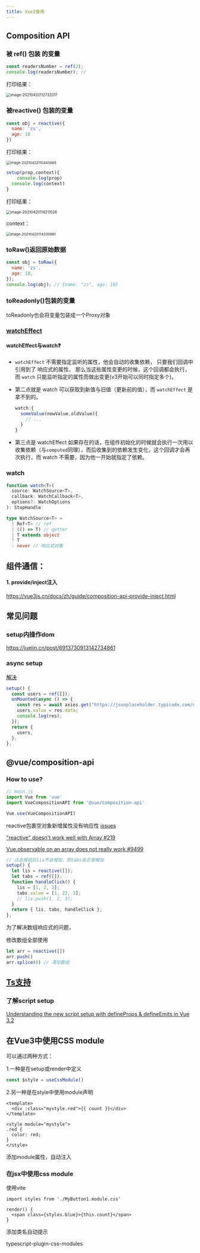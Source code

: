 ```yaml
---
title: Vue3食用
---
```




## Composition API

### 被 ref() 包装 的变量

```js
const readersNumber = ref(2);
console.log(readersNumber); // 
```

打印结果：

<img src="https://minimax-1256590847.cos.ap-shanghai.myqcloud.com/img/image-20210420112732017.png" alt="image-20210420112732017" style="zoom:70%;" />

### 被reactive() 包装的变量

```js
const obj = reactive({
  name: 'zs',
  age: 18
})
```

打印结果：

<img src="https://minimax-1256590847.cos.ap-shanghai.myqcloud.com/img/image-20210422110445665.png" alt="image-20210422110445665" style="zoom:67%;" />

```js
setup(prop,context){
	console.log(prop)
  console.log(context)
}
```

打印结果：

<img src="https://minimax-1256590847.cos.ap-shanghai.myqcloud.com/img/image-20210420114211526.png" alt="image-20210420114211526" style="zoom:70%;" />



context：

<img src="https://minimax-1256590847.cos.ap-shanghai.myqcloud.com/img/image-20210420114335981.png" alt="image-20210420114335981" style="zoom:67%;" />



### toRaw()返回原始数据

```js
const obj = toRaw({
  name: 'zs',
  age: 18,
});
console.log(obj); // {name: "zs", age: 18}
```

### toReadonly()包装的变量

toReadonly也会将变量包装成一个Proxy对象



### [watchEffect](https://vue3js.cn/docs/zh/api/computed-watch-api.html#watcheffect)

#### watchEffect与watch❓

- `watchEffect` 不需要指定监听的属性，他会自动的收集依赖， 只要我们回调中引用到了 响应式的属性， 那么当这些属性变更的时候，这个回调都会执行，而 `watch` 只能监听指定的属性而做出变更(v3开始可以同时指定多个)。

- 第二点就是 watch 可以获取到新值与旧值（更新前的值），而 `watchEffect` 是拿不到的。

  ```js
  watch:{
    someValue(newValue,oldValue){
      // ...
    }
  }
  ```

- 第三点是 watchEffect 如果存在的话，在组件初始化的时候就会执行一次用以收集依赖（与`computed`同理），而后收集到的依赖发生变化，这个回调才会再次执行，而 watch 不需要，因为他一开始就指定了依赖。



### watch

```ts
function watch<T>(
  source: WatchSource<T>,
  callback: WatchCallback<T>,
  options?: WatchOptions
): StopHandle

type WatchSource<T> =
  | Ref<T> // ref
  | (() => T) // getter
  | T extends object
  ? T
  : never // 响应式对象
```





## 组件通信：

#### 1. provide/inject注入

https://vue3js.cn/docs/zh/guide/composition-api-provide-inject.html





## 常见问题

### setup内操作dom

https://juejin.cn/post/6913730913142734861



### async setup

[解决](https://stackoverflow.com/questions/64117116/how-can-i-use-async-await-in-the-vue-3-0-setup-function-using-typescript)

```js
setup() {
  const users = ref([]);
  onMounted(async () => {
    const res = await axios.get("https://jsonplaceholder.typicode.com/users");
    users.value = res.data;
    console.log(res);
  });
  return {
    users,
  };
},
```







## @vue/composition-api

### How to use?

```js
// main.js
import Vue from 'vue'
import VueCompositionAPI from '@vue/composition-api'

Vue.use(VueCompositionAPI)
```



reactive包裹空对象新增属性没有响应性 [issues](https://github.com/vuejs/composition-api/issues/580)

["reactive" doesn't work well with Array #219](https://github.com/vuejs/composition-api/issues/219)

[Vue.observable on an array does not really work #9499](https://github.com/vuejs/vue/issues/9499)

```js
// 点击按钮后lis不会增加，而tabs会正常增加
setup() {
  let lis = reactive([]);
  let tabs = ref([]);
  function handleClick() {
    lis = [1, 2, 3];
    tabs.value = [1, 22, 3];
    // lis.push(1, 2, 3);
  }
  return { lis, tabs, handleClick };
},
```



为了解决数组响应式的问题，

修改数组全部使用

```js
let arr = reactive([])
arr.push()
arr.splice(0) // 清空数组
```







## [Ts支持](https://v3.cn.vuejs.org/guide/typescript-support.html#typescript-%E6%94%AF%E6%8C%81)



### 了解script setup

[Understanding the new script setup with defineProps & defineEmits in Vue 3.2](https://www.netlify.com/blog/understanding-defineprops-and-defineemits-in-vue-3.2)



## 在Vue3中使用CSS module

可以通过两种方式：

1.一种是在setup或render中定义

```js
const $style = useCssModule()
```

2.另一种是在style中使用module声明

```vue
<template>
  <div :class="mystyle.red">{{ count }}</div>
</template>

<style module="mystyle">
.red {
  color: red;
}
</style>
```

添加module属性，自动注入



### 在jsx中使用css module

使用vite

```tsx
import styles from './MyButton1.module.css'

render() {
  <span class={styles.blue}>{this.count}</span>
}
```

添加类名自动提示

typescript-plugin-css-modules
